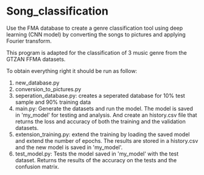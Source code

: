 # Song_classification

Use the FMA database to create a genre classification tool using deep learning (CNN model) by converting the songs to pictures and applying Fourier transform.

This program is adapted for the classification of 3 music genre from the GTZAN FFMA datasets. 


To obtain everything right it should be run as follow:
1) new_database.py
2) conversion_to_pictures.py
3) seperation_database.py: creates a seperated database for 10% test sample and 90% training data
4) main.py: Generate the datasets and run the model. The model is saved in 'my_model' for testing and analysis. And create an history.csv file that returns the loss and accuracy of both the training and the validation datasets.
5) extension_training.py: extend the training by loading the saved model and extend the number of epochs. The results are stored in a history.csv and the new model is saved in 'my_model'.
6) test_model.py: Tests the model saved in 'my_model' with the test dataset. Returns the results of the accuracy on the tests and the confusion matrix. 

